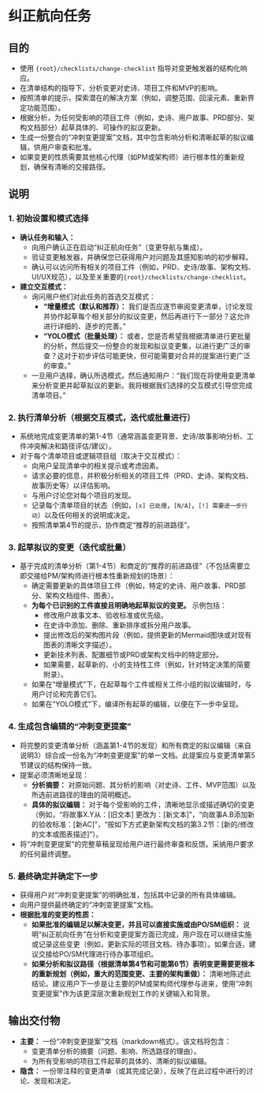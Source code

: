 <!-- 由 BMAD™ Core 驱动 -->

# 纠正航向任务

## 目的

-   使用 `{root}/checklists/change-checklist` 指导对变更触发器的结构化响应。
-   在清单结构的指导下，分析变更对史诗、项目工件和MVP的影响。
-   按照清单的提示，探索潜在的解决方案（例如，调整范围、回滚元素、重新界定功能范围）。
-   根据分析，为任何受影响的项目工件（例如，史诗、用户故事、PRD部分、架构文档部分）起草具体的、可操作的拟议更新。
-   生成一份整合的“冲刺变更提案”文档，其中包含影响分析和清晰起草的拟议编辑，供用户审查和批准。
-   如果变更的性质需要其他核心代理（如PM或架构师）进行根本性的重新规划，确保有清晰的交接路径。

## 说明

### 1. 初始设置和模式选择

-   **确认任务和输入：**
    -   向用户确认正在启动“纠正航向任务”（变更导航与集成）。
    -   验证变更触发器，并确保您已获得用户对问题及其感知影响的初步解释。
    -   确认可以访问所有相关的项目工件（例如，PRD、史诗/故事、架构文档、UI/UX规范），以及至关重要的`{root}/checklists/change-checklist`。
-   **建立交互模式：**
    -   询问用户他们对此任务的首选交互模式：
        -   **“增量模式（默认和推荐）：** 我们是否应逐节审阅变更清单，讨论发现并协作起草每个相关部分的拟议变更，然后再进行下一部分？这允许进行详细的、逐步的完善。”
        -   **“YOLO模式（批量处理）：** 或者，您是否希望我根据清单进行更批量的分析，然后提交一份整合的发现和拟议变更集，以进行更广泛的审查？这对于初步评估可能更快，但可能需要对合并的提案进行更广泛的审查。”
    -   一旦用户选择，确认所选模式，然后通知用户：“我们现在将使用变更清单来分析变更并起草拟议的更新。我将根据我们选择的交互模式引导您完成清单项目。”

### 2. 执行清单分析（根据交互模式，迭代或批量进行）

-   系统地完成变更清单的第1-4节（通常涵盖变更背景、史诗/故事影响分析、工件冲突解决和路径评估/建议）。
-   对于每个清单项目或逻辑项目组（取决于交互模式）：
    -   向用户呈现清单中的相关提示或考虑因素。
    -   请求必要的信息，并积极分析相关的项目工件（PRD、史诗、架构文档、故事历史等）以评估影响。
    -   与用户讨论您对每个项目的发现。
    -   记录每个清单项目的状态（例如，`[x] 已处理`，`[N/A]`，`[!] 需要进一步行动`）以及任何相关的说明或决定。
    -   按照清单第4节的提示，协作商定“推荐的前进路径”。

### 3. 起草拟议的变更（迭代或批量）

-   基于完成的清单分析（第1-4节）和商定的“推荐的前进路径”（不包括需要立即交接给PM/架构师进行根本性重新规划的场景）：
    -   确定需要更新的具体项目工件（例如，特定的史诗、用户故事、PRD部分、架构文档组件、图表）。
    -   **为每个已识别的工件直接且明确地起草拟议的变更。** 示例包括：
        -   修改用户故事文本、验收标准或优先级。
        -   在史诗中添加、删除、重新排序或拆分用户故事。
        -   提出修改后的架构图片段（例如，提供更新的Mermaid图块或对现有图表的清晰文字描述）。
        -   更新技术列表、配置细节或PRD或架构文档中的特定部分。
        -   如果需要，起草新的、小的支持性工件（例如，针对特定决策的简要附录）。
    -   如果在“增量模式”下，在起草每个工件或相关工件小组的拟议编辑时，与用户讨论和完善它们。
    -   如果在“YOLO模式”下，编译所有起草的编辑，以便在下一步中呈现。

### 4. 生成包含编辑的“冲刺变更提案”

-   将完整的变更清单分析（涵盖第1-4节的发现）和所有商定的拟议编辑（来自说明3）综合成一份名为“冲刺变更提案”的单一文档。此提案应与变更清单第5节建议的结构保持一致。
-   提案必须清晰地呈现：
    -   **分析摘要：** 对原始问题、其分析的影响（对史诗、工件、MVP范围）以及所选前进路径的理由的简明概述。
    -   **具体的拟议编辑：** 对于每个受影响的工件，清晰地显示或描述确切的变更（例如，“将故事X.Y从：[旧文本] 更改为：[新文本]”，“向故事A.B添加新的验收标准：[新AC]”，“按如下方式更新架构文档的第3.2节：[新的/修改的文本或图表描述]”）。
-   将“冲刺变更提案”的完整草稿呈现给用户进行最终审查和反馈。采纳用户要求的任何最终调整。

### 5. 最终确定并确定下一步

-   获得用户对“冲刺变更提案”的明确批准，包括其中记录的所有具体编辑。
-   向用户提供最终确定的“冲刺变更提案”文档。
-   **根据批准的变更的性质：**
    -   **如果批准的编辑足以解决变更，并且可以直接实施或由PO/SM组织：** 说明“纠正航向任务”在分析和变更提案方面已完成，用户现在可以继续实施或记录这些变更（例如，更新实际的项目文档、待办事项）。如果合适，建议交接给PO/SM代理进行待办事项组织。
    -   **如果分析和拟议路径（根据清单第4节和可能第6节）表明变更需要更根本的重新规划（例如，重大的范围变更、主要的架构重做）：** 清晰地陈述此结论。建议用户下一步是让主要的PM或架构师代理参与进来，使用“冲刺变更提案”作为该更深层次重新规划工作的关键输入和背景。

## 输出交付物

-   **主要：** 一份“冲刺变更提案”文档（markdown格式）。该文档将包含：
    -   变更清单分析的摘要（问题、影响、所选路径的理由）。
    -   为所有受影响的项目工件起草的具体的、清晰的拟议编辑。
-   **隐含：** 一份带注释的变更清单（或其完成记录），反映了在此过程中进行的讨论、发现和决定。
